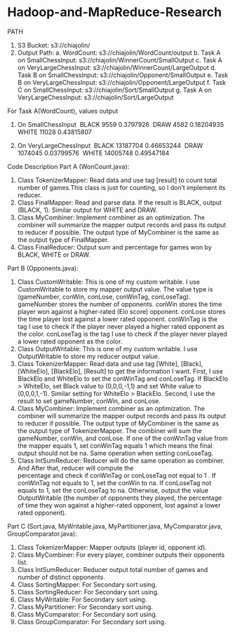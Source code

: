 # Hadoop-and-MapReduce-Research

PATH
1.	S3 Bucket: s3://chiajolin/
2.	Output Path:
  a.	WordCount: s3://chiajolin/WordCount/output
  b.	Task A on SmallChessInput: s3://chiajolin/WinnerCount/SmallOutput
  c.	Task A on VeryLargeChessInput: s3://chiajolin/WinnerCount/LargeOutput
  d.	Task B on SmallChessInput: s3://chiajolin/Opponent/SmallOutput
  e.	Task B on VeryLargeChessInput: s3://chiajolin/Opponent/LargeOutput
  f.	Task C on SmallChessInput: s3://chiajolin/Sort/SmallOutput
  g.	Task A on VeryLargeChessInput: s3://chiajolin/Sort/LargeOutput

For Task A(WordCount), values output  
1.	On SmallChessInput  
    BLACK	9559	0.3797926  
    DRAW	4582	0.18204935  
    WHITE	11028	0.43815807  

2.	On VeryLargeChessInput  
    BLACK	13187704	0.46653244  
    DRAW	1074045	0.03799576  
    WHITE	14005748	0.49547184  

Code Description
Part A (WonCount.java):  
  1. Class TokenizerMapper: Read data and use tag [result] to count total number of games.This class is just for counting,        so I don’t implement its reducer.  
  2. Class FinalMapper: Read and parse data. If the result is BLACK, output (BLACK, 1). Similar output for WHITE and DRAW.  
  3. Class MyCombiner: Implement combiner as an optimization. The combiner will summarize the mapper output records and pass      its output to reducer if possible. The output type of MyCombiner is the same as the output type of FinalMapper.  
  4. Class FinalReducer: Output sum and percentage for games won by BLACK, WHITE or DRAW.

Part B (Opponents.java):  
  1. Class CustomWritable: This is one of my custom writable. I use CustomWritable to store my mapper output value. The          value type is (gameNumber, conWin, conLose, conWinTag, conLoseTag). gameNumber stores the number of opponents. 
     conWin stores the time player won against a higher-rated (Elo score) opponent. conLose stores the time player lost 
     against a lower rated opponent. conWinTag is the tag I use to check if the player never played a higher rated opponent      as the color. conLoseTag is the tag I use to check if the player never played a lower rated opponent as the color.
  2. Class OutputWritable: This is one of my custom writable. I use OutputWritable to store my reducer output value.
  3. Class TokenizerMapper: Read data and use tag [White], [Black], [WhiteElo], [BlackElo], [Result] to get the information      I want. First, I use BlackElo and WhiteElo to set the conWinTag and conLoseTag. If BlackElo > WhiteElo, set Black value      to (0,0,0,-1,1) and set White value to (0,0,0,1,-1). Similar setting for WhiteElo > BlackElo. Second, I use the 
     result to set gameNumber, conWin, and conLose. 
  4. Class MyCombiner: Implement combiner as an optimization. The combiner will summarize the mapper output records and pass      its output to reducer if possible. The output type of MyCombiner is the same as the output type of TokenizerMapper. The      combiner will sum the gameNumber, conWin, and conLose. If one of the conWinTag value from the mapper equals 1, set          conWinTag equals 1 which means the final output should not be na. Same operation when setting conLoseTag.
  5. Class IntSumReducer: Reducer will do the same operation as combiner. And After that, reducer will compute the        
     percentage and check if conWinTag or conLoseTag not equal to 1 . If conWinTag not equals to 1, set the conWin to na. If      conLoseTag not equals to 1, set the conLoseTag to na. Otherwise, output the value OutputWritable (the number of              opponents they played, the percentage of time they won against a higher-rated opponent, lost against a lower rated          opponent).
     
Part C (Sort.java, MyWritable.java, MyPartitioner.java, MyComparator.java, GroupComparator.java):  
  1. Class TokenizerMapper: Mapper outputs (player id, opponent id).
  2. Class MyCombiner: For every player, combiner outputs their opponents list.
  3. Class IntSumReducer: Reducer output total number of games and number of distinct opponents.
  4. Class SortingMapper: For Secondary sort using. 
  5. Class SortingReducer: For Secondary sort using.
  6. Class MyWritable: For Secondary sort using.
  7. Class MyPartitioner: For Secondary sort using.
  8. Class MyComparator: For Secondary sort using.
  9. Class GroupComparator: For Secondary sort using.

